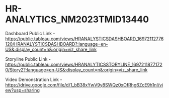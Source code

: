 # HR-ANALYTICS_NM2023TMID13440



Dashboard Public Link - https://public.tableau.com/views/HRANALYSTICSDASHBOARD_16972112776120/HRANALYSTICSDASHBOARD?:language=en-US&:display_count=n&:origin=viz_share_link


Storyline Public Link - https://public.tableau.com/views/HRANALYTICSSTORYLINE_16972118771720/Story2?:language=en-US&:display_count=n&:origin=viz_share_link


Video Demonstration Link - https://drive.google.com/file/d/1_bB38xYwV9y8SWQz0xOfRhg6ZcE9h1nI/view?usp=sharing

